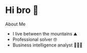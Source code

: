 
 # Hi bro 🤙

About Me 

-  I live between the mountains ⛰️
- Professional solver 🤓
- Business intelligence analyst  👨🏻‍💻







